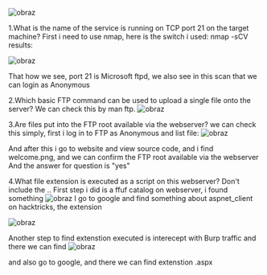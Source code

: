 ![obraz](https://github.com/Anogota/HTB-Devel/assets/143951834/de0f1e26-120f-4489-a162-9aec23416994)

1.What is the name of the service is running on TCP port 21 on the target machine?
First i need to use nmap, here is the switch i used: nmap -sCV <IP> results:

![obraz](https://github.com/Anogota/HTB-Devel/assets/143951834/5e6337fa-7500-42b1-a02f-9f69688731fb)

That how we see, port 21 is Microsoft ftpd, we also see in this scan that we can login as Anonymous

2.Which basic FTP command can be used to upload a single file onto the server?
We can check this by man ftp.
![obraz](https://github.com/Anogota/HTB-Devel/assets/143951834/242e59e5-15d3-4450-95bf-90b4db1b936b)

3.Are files put into the FTP root available via the webserver?
we can check this simply, first i log in to FTP as Anonymous and list file:
![obraz](https://github.com/Anogota/HTB-Devel/assets/143951834/34dc920d-0449-4ddc-a184-374dc95058a8)

And after this i go to website and view source code, and i find welcome.png, and we can confirm the FTP root available via the webserver 
And the answer for question is "yes"

4.What file extension is executed as a script on this webserver? Don't include the ..
First step i did is a ffuf catalog on webserver, i found something
![obraz](https://github.com/Anogota/HTB-Devel/assets/143951834/764efa13-cff5-4f11-b371-7d016e907104)
I go to google and find something about aspnet_client on hacktricks, the extension

![obraz](https://github.com/Anogota/HTB-Devel/assets/143951834/fac28888-698c-40a5-b65a-e68af49bb78a)

Another step to find extenstion executed is interecept with Burp traffic and there we can find 
![obraz](https://github.com/Anogota/HTB-Devel/assets/143951834/fb28a512-fa26-4afb-9eec-d5d67f259b94)

and also go to google, and there we can find extenstion .aspx
